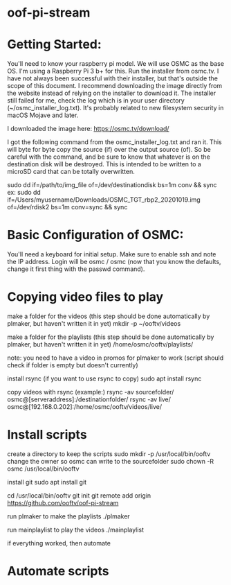 # oof-pi-stream

# Getting Started:

You'll need to know your raspberry pi model. We will use OSMC as the base OS. I'm using a Raspberry Pi 3 b+ for this. Run the installer from osmc.tv. I have not always been successful with their installer, but that's outside the scope of this document. I recommend downloading the image directly from the website instead of relying on the installer to download it. The installer still failed for me, check the log which is in your user directory (~/osmc_installer_log.txt). It's probably related to new filesystem security in macOS Mojave and later.

I downloaded the image here:
https://osmc.tv/download/

I got the following command from the osmc_installer_log.txt and ran it. This will byte for byte copy the source (if) over the output source (of). So be careful with the command, and be sure to know that whatever is on the destination disk will be destroyed. This is intended to be written to a microSD card that can be totally overwritten.

sudo dd if=/path/to/img_file of=/dev/destinationdisk bs=1m conv && sync
ex:
sudo dd if=/Users/myusername/Downloads/OSMC_TGT_rbp2_20201019.img of=/dev/rdisk2 bs=1m conv=sync && sync

# Basic Configuration of OSMC:
You'll need a keyboard for initial setup. Make sure to enable ssh and note the IP address. Login will be osmc / osmc (now that you know the defaults, change it first thing with the passwd command).

# Copying video files to play
make a folder for the videos (this step should be done automatically by plmaker, but haven't written it in yet)
mkdir -p ~/ooftv/videos

make a folder for the playlists (this step should be done automatically by plmaker, but haven't written it in yet)
/home/osmc/ooftv/playlists/

note: you need to have a video in promos for plmaker to work (script should check if folder is empty but doesn't currently)

install rsync (if you want to use rsync to copy)
sudo apt install rsync

copy videos with rsync (example:)
rsync -av sourcefolder/ osmc@[serveraddress]:/destinationfolder/
rsync -av live/ osmc@[192.168.0.202]:/home/osmc/ooftv/videos/live/

# Install scripts

create a directory to keep the scripts
sudo mkdir -p /usr/local/bin/ooftv
change the owner so osmc can write to the sourcefolder
sudo chown -R osmc /usr/local/bin/ooftv

install git
sudo apt install git

cd /usr/local/bin/ooftv
git init
git remote add origin https://github.com/ooftv/oof-pi-stream

run plmaker to make the playlists
./plmaker

run mainplaylist to play the videos
./mainplaylist

if everything worked, then automate

# Automate scripts
